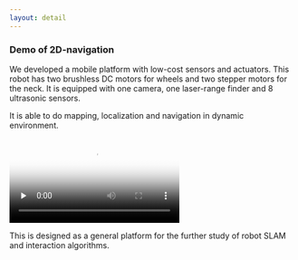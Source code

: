 ```yaml
---
layout: detail
---
```


### Demo of 2D-navigation

We developed a mobile platform with low-cost sensors and actuators. This robot has two brushless DC motors for wheels and two stepper motors for the neck. It is equipped with one camera, one laser-range finder and 8 ultrasonic sensors.

It is able to do mapping, localization and navigation in dynamic environment. 

<video id="video" controls="" preload="none" poster="{{ site.baseurl }}/image/service_poster.png">
      <source id="mp4" src="{{ site.baseurl }}/video/locnav.mp4" type="video/mp4">
      <p>Your user agent does not support the HTML5 Video element.</p>
</video>

This is designed as a general platform for the further study of robot SLAM and interaction algorithms. 